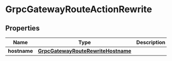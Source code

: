 

# GrpcGatewayRouteActionRewrite


## Properties

| Name | Type | Description | Notes |
|------------ | ------------- | ------------- | -------------|
|**hostname** | [**GrpcGatewayRouteRewriteHostname**](GrpcGatewayRouteRewriteHostname.md) |  |  [optional] |




